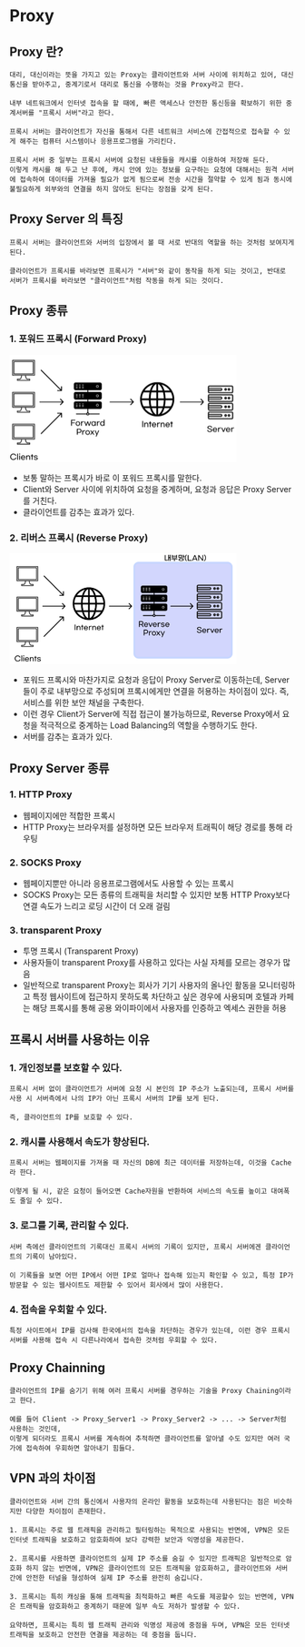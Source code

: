 # Proxy

## Proxy 란? 
```
대리, 대신이라는 뜻을 가지고 있는 Proxy는 클라이언트와 서버 사이에 위치하고 있어, 대신 통신을 받아주고, 중계기로서 대리로 통신을 수행하는 것을 Proxy라고 한다.

내부 네트워크에서 인터넷 접속을 할 때에, 빠른 액세스나 안전한 통신등을 확보하기 위한 중계서버를 "프록시 서버"라고 한다.

프록시 서버는 클라이언트가 자신을 통해서 다른 네트워크 서비스에 간접적으로 접속할 수 있게 해주는 컴퓨터 시스템이나 응용프로그램을 가리킨다.

프록시 서버 중 일부는 프록시 서버에 요청된 내용들을 캐시를 이용하여 저장해 둔다.
이렇게 캐시를 해 두고 난 후에, 캐시 안에 있는 정보를 요구하는 요청에 대해서는 원격 서버에 접속하여 데이터를 가져올 필요가 없게 됨으로써 전송 시간을 절약할 수 있게 됨과 동시에 불필요하게 외부와의 연결을 하지 않아도 된다는 장점을 갖게 된다.
```

## Proxy Server 의 특징
```
프록시 서버는 클라이언트와 서버의 입장에서 볼 때 서로 반대의 역할을 하는 것처럼 보여지게 된다.

클라이언트가 프록시를 바라보면 프록시가 "서버"와 같이 동작을 하게 되는 것이고, 반대로
서버가 프록시를 바라보면 "클라이언트"처럼 작동을 하게 되는 것이다.
```

## Proxy 종류

### 1. 포워드 프록시 (Forward Proxy)

<img src="./Images/Forward_Proxy.png" width="400">

- 보통 말하는 프록시가 바로 이 포워드 프록시를 말한다.
- Client와 Server 사이에 위치하여 요청을 중계하며, 요청과 응답은 Proxy Server를 거친다.
- 클라이언트를 감추는 효과가 있다.

### 2. 리버스 프록시 (Reverse Proxy)

<img src="./Images/Reverse_Proxy.png" width="400">

- 포워드 프록시와 마찬가지로 요청과 응답이 Proxy Server로 이동하는데, Server들이 주로 내부망으로 주성되며 프록시에게만 연결을 허용하는 차이점이 있다. 즉, 서비스를 위한 보안 채널을 구축한다.
- 이런 경우 Client가 Server에 직접 접근이 불가능하므로, Reverse Proxy에서 요청을 적극적으로 중계하는 Load Balancing의 역할을 수행하기도 한다.
- 서버를 감추는 효과가 있다.

## Proxy Server 종류

### 1. HTTP Proxy 
- 웹페이지에만 적합한 프록시
- HTTP Proxy는 브라우저를 설정하면 모든 브라우저 트래픽이 해당 경로를 통해 라우팅

### 2. SOCKS Proxy
- 웹페이지뿐만 아니라 응용프로그램에서도 사용할 수 있는 프록시
- SOCKS Proxy는 모든 종류의 트래픽을 처리할 수 있지만 보통 HTTP Proxy보다 연결 속도가 느리고 로딩 시간이 더 오래 걸림

### 3. transparent Proxy
- 투명 프록시 (Transparent Proxy)
- 사용자들이 transparent Proxy를 사용하고 있다는 사실 자체를 모르는 경우가 많음
- 일반적으로 transparent Proxy는 회사가 기기 사용자의 올나인 활동을 모니터링하고 특정 웹사이트에 접근하지 못하도록 차단하고 싶은 경우에 사용되며 호텔과 카페는 해당 프록시를 통해 공용 와이파이에서 사용자를 인증하고 엑세스 권한을 허용

## 프록시 서버를 사용하는 이유

### 1. 개인정보를 보호할 수 있다.
```
프록시 서버 없이 클라이언트가 서버에 요청 시 본인의 IP 주소가 노출되는데, 프록시 서버를 사용 시 서버측에서 나의 IP가 아닌 프록시 서버의 IP를 보게 된다.

즉, 클라이언트의 IP를 보호할 수 있다.
```

### 2. 캐시를 사용해서 속도가 향상된다.
```
프록시 서버는 웹페이지를 가져올 때 자신의 DB에 최근 데이터를 저장하는데, 이것을 Cache라 한다.

이렇게 될 시, 같은 요청이 들어오면 Cache자원을 반환하여 서비스의 속도를 높이고 대여폭도 줄일 수 있다.
```

### 3. 로그를 기록, 관리할 수 있다.
```
서버 측에선 클라이언트의 기록대신 프록시 서버의 기록이 있지만, 프록시 서버에겐 클라이언트의 기록이 남아있다.

이 기록들을 보면 어떤 IP에서 어떤 IP로 얼마나 접속해 있는지 확인할 수 있고, 특정 IP가 방문할 수 있는 웹사이트도 제한할 수 있어서 회사에서 많이 사용한다.
```

### 4. 접속을 우회할 수 있다.
```
특정 사이트에서 IP를 검사해 한국에서의 접속을 차단하는 경우가 있는데, 이런 경우 프록시 서버를 사용해 접속 시 다른나라에서 접속한 것처럼 우회할 수 있다.
```

## Proxy Chainning
```
클라이언트의 IP를 숨기기 위해 여러 프록시 서버를 경우하는 기술을 Proxy Chaining이라고 한다.

예를 들어 Client -> Proxy_Server1 -> Proxy_Server2 -> ... -> Server처럼 사용하는 것인데, 
이렇게 되더라도 프록시 서버를 계속하여 추적하면 클라이언트를 알아낼 수도 있지만 여러 국가에 접속하여 우회하면 알아내기 힘들다.
```

## VPN 과의 차이점
```
클라이언트와 서버 간의 통신에서 사용자의 온라인 활동을 보호하는데 사용된다는 점은 비슷하지만 다양한 차이점이 존재한다.

1. 프록시는 주로 웹 트래픽을 관리하고 필터링하는 목적으로 사용되는 반면에, VPN은 모든 인터넷 트래픽을 보호하고 암호화하여 보다 강력한 보안과 익명성을 제공한다.

2. 프록시를 사용하면 클라이언트의 실제 IP 주소를 숨길 수 있지만 트래픽은 일반적으로 암호화 하지 않는 반면에, VPN은 클라이언트의 모든 트래픽을 암호화하고, 클라이언트와 서버 간에 안전한 터널을 형성하여 실제 IP 주소를 완전히 숨깁니다.

3. 프록시는 특히 캐싱을 통해 트래픽을 최적화하고 빠른 속도를 제공할수 있는 반면에, VPN은 트래픽을 암호화하고 중계하기 때문에 일부 속도 저하가 발생할 수 있다.

요약하면, 프록시는 특히 웹 트래픽 관리와 익명성 제공에 중점을 두며, VPN은 모든 인터넷 트래픽을 보호하고 안전한 연결을 제공하는 데 중점을 둡니다.
```